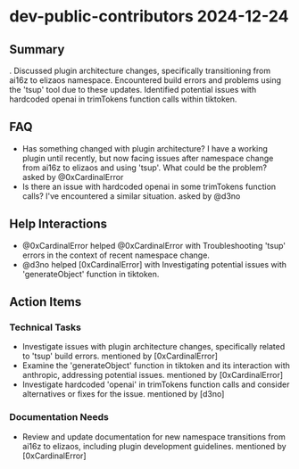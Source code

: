 # dev-public-contributors 2024-12-24

## Summary
. Discussed plugin architecture changes, specifically transitioning from ai16z to elizaos namespace. Encountered build errors and problems using the 'tsup' tool due to these updates. Identified potential issues with hardcoded openai in trimTokens function calls within tiktoken.

## FAQ
- Has something changed with plugin architecture? I have a working plugin until recently, but now facing issues after namespace change from ai16z to elizaos and using 'tsup'. What could be the problem? asked by @0xCardinalError
- Is there an issue with hardcoded openai in some trimTokens function calls? I've encountered a similar situation. asked by @d3no

## Help Interactions
- @0xCardinalError helped @0xCardinalError with Troubleshooting 'tsup' errors in the context of recent namespace change.
- @d3no helped [0xCardinalError] with Investigating potential issues with 'generateObject' function in tiktoken.

## Action Items

### Technical Tasks
- Investigate issues with plugin architecture changes, specifically related to 'tsup' build errors. mentioned by [0xCardinalError]
- Examine the 'generateObject' function in tiktoken and its interaction with anthropic, addressing potential issues. mentioned by [0xCardinalError]
- Investigate hardcoded 'openai' in trimTokens function calls and consider alternatives or fixes for the issue. mentioned by [d3no]

### Documentation Needs
- Review and update documentation for new namespace transitions from ai16z to elizaos, including plugin development guidelines. mentioned by [0xCardinalError]